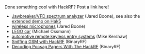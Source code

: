 Done something cool with HackRF?  Post a link here!

* [Jawbreaker/VFD spectrum analyzer](http://www.sharebrained.com/2013/05/21/maker-faire-radio-spectrum-analyzer/) (Jared Boone), see also the [extended demo on Hak5](http://hak5.org/episodes/hak5-1417)
* [wireless microphones](http://www.sharebrained.com/2013/06/15/wireless-microphones-and-hackrf/) (Jared Boone)
* [LEGO car](http://ossmann.blogspot.com/2013/06/hackrf-lego-car.html) (Michael Ossmann)
* [automotive remote keyless entry systems](http://blog.kismetwireless.net/2013/08/playing-with-hackrf-keyfobs.html) (Mike Kershaw)
* [Sniffing GSM with HackRF](http://binaryrf.com/viewtopic.php?t=6&f=9) (BinaryRF)
* [Decoding Pocsag Pagers With The HackRF](http://binaryrf.com/viewtopic.php?f=9&t=8) (BinaryRF)